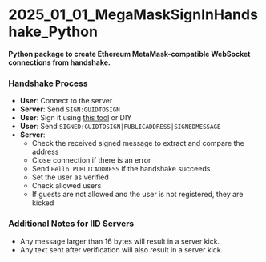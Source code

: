 
# 2025_01_01_MegaMaskSignInHandshake_Python

**Python package to create Ethereum MetaMask-compatible WebSocket connections from handshake.**

### Handshake Process

- **User**: Connect to the server  
- **Server**: Send `SIGN:GUIDTOSIGN`  
- **User**: Sign it using [this tool](https://github.com/EloiStree/SignMetaMaskTextHere) or DIY
- **User**: Send `SIGNED:GUIDTOSIGN|PUBLICADDRESS|SIGNEDMESSAGE`  
- **Server**:  
  - Check the received signed message to extract and compare the address  
  - Close connection if there is an error  
  - Send `Hello PUBLICADDRESS` if the handshake succeeds  
  - Set the user as verified  
  - Check allowed users  
  - If guests are not allowed and the user is not registered, they are kicked  

### Additional Notes for IID Servers

- Any message larger than 16 bytes will result in a server kick.  
- Any text sent after verification will also result in a server kick.  
